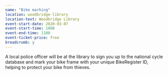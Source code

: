 ```yaml
---
name: "Bike marking"
location: woodbridge-library
location-text: Woodbridge Library
event-start-date: 2020-03-07
event-start-time: 1000
event-end-time: 1100
event-ticket-price: free
breadcrumb: y
---
```


A local police officer will be at the library to sign you up to the national cycle database and mark your bike frame with your unique BikeRegister ID, helping to protect your bike from thieves.
